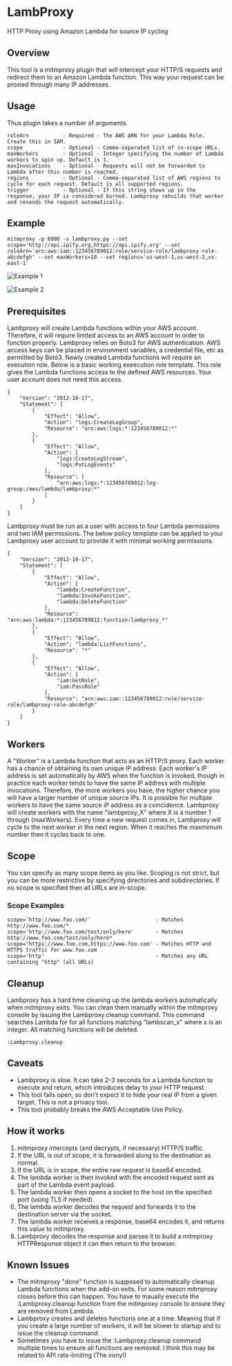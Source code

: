 # LambProxy
HTTP Proxy using Amazon Lambda for source IP cycling

## Overview
This tool is a mitmproxy plugin that will intercept your HTTP/S requests and redirect them to an Amazon Lambda function. This way your request can be proxied through many IP addresses.

## Usage
Thus plugin takes a number of arguments.

    roleArn           - Required - The AWS ARN for your Lambda Role. Create this in IAM.
    scope             - Optional - Comma-separated list of in-scope URLs.
    maxWorkers        - Optional - Integer specifying the number of Lambda workers to spin up. Default is 1.
    maxInvocations    - Optional - Requests will not be forwarded to Lambda after this number is reached.
    regions           - Optional - Comma-separated list of AWS regions to cycle for each request. Default is all supported regions.
    trigger           - Optional - If this string shows up in the response, your IP is considered burned. Lambproxy rebuilds that worker and resends the request automatically.

## Example
    mitmproxy -p 8000 -s lambproxy.py --set scope='http://api.ipify.org,https://api.ipify.org' --set roleArn='arn:aws:iam::123456789012:role/service-role/lambproxy-role-abcdefgh' --set maxWorkers=10 --set regions='us-west-1,us-west-2,us-east-1'

![Example 1](/screenshots/Lambproxy1.png?raw=true "Different IP returned from ipify.org with each request")

![Example 2](/screenshots/Lambproxy2.png?raw=true "Invocation limit exceeded")

## Prerequisites
Lambproxy will create Lambda functions within your AWS account. Therefore, it will require limited access to an AWS account in order to function properly. Lambproxy relies on Boto3 for AWS authentication. AWS access keys can be placed in environment variables, a credential file, etc as permitted by Boto3. Newly created Lambda functions will require an execution role. Below is a basic working exeecution role template. This role gives the Lambda functions access to the defined AWS resources. Your user account does not need this access.

    {
        "Version": "2012-10-17",
        "Statement": [
            {
                "Effect": "Allow",
                "Action": "logs:CreateLogGroup",
                "Resource": "arn:aws:logs:*:123456789012:*"
            },
            {
                "Effect": "Allow",
                "Action": [
                    "logs:CreateLogStream",
                    "logs:PutLogEvents"
                ],
                "Resource": [
                    "arn:aws:logs:*:123456789012:log-group:/aws/lambda/lambproxy:*"
                ]
            }
        ]
    }

Lambproxy must be run as a user with access to four Lambda permissions and two IAM permissions. The below policy template can be applied to your Lambproxy user account to provide it with minimal working permissions.

    {
        "Version": "2012-10-17",
        "Statement": [
            {
                "Effect": "Allow",
                "Action": [
                    "lambda:CreateFunction",
                    "lambda:InvokeFunction",
                    "lambda:DeleteFunction"
                ],
                "Resource": "arn:aws:lambda:*:123456789012:function:lambproxy_*"
            },
            {
                "Effect": "Allow",
                "Action": "lambda:ListFunctions",
                "Resource": "*"
            },
            {
                "Effect": "Allow",
                "Action": [
                    "iam:GetRole",
                    "iam:PassRole"
                ],
                "Resource": "arn:aws:iam::123456789012:role/service-role/lambproxy-role-abcdefgh"
            }
        ]
    }

## Workers
A "Worker" is a Lambda function that acts as an HTTP/S proxy. Each worker has a chance of obtaining its own unique IP address. Each worker's IP address is set automatically by AWS when the function is invoked, though in practice each worker tends to have the same IP address with multiple invocations. Therefore, the more workers you have, the higher chance you will have a larger number of unique source IPs. It is possible for multiple workers to have the same source iP address as a coincidence. Lambproxy will create workers with the name "lambproxy_X" where X is a number 1 through (maxWorkers). Every time a new request comes in, Lambproxy will cycle to the next worker in the next region. When it reaches the maxmimum number then it cycles back to one.

## Scope
You can specify as many scope items as you like. Scoping is not strict, but you can be more restrictive by specifying directories and subdirectories. If no scope is specified then all URLs are in-scope.

### Scope Examples
    scope='http://www.foo.com/'                     - Matches http://www.foo.com/*
    scope='http://www.foo.com/test/only/here'       - Matches http://www.foo.com/test/only/here*
    scope='https://www.foo.com,https://www.foo.com' - Matches HTTP and HTTPS traffic for www.foo.com
    scope='http'                                    - Matches any URL containing "http" (all URLs)
    
## Cleanup
Lambproxy has a hard time cleaning up the lambda workers automatically when mitmproxy exits. You can clean them manually within the mitmproxy console by issuing the Lambproxy.cleanup command. This command searches Lambda for for all functions matching "lambscan_x" where x is an integer. All matching functions will be deleted.

    :Lambproxy.cleanup

## Caveats
- Lambproxy is slow. It can take 2-3 seconds for a Lambda function to execute and return, which introduces delay to your HTTP request.
- This tool fails open, so don't expect it to hide your real IP from a given target. This is not a privacy tool.
- This tool probably breaks the AWS Acceptable Use Policy.

## How it works
1. mitmproxy intercepts (and decrypts, if necessary) HTTP/S traffic.
2. If the URL is out of scope, it is forwarded along to the destination as normal.
3. If the URL is in scope, the entire raw request is base64 encoded.
4. The lambda worker is then invoked with the encoded request sent as part of the Lambda event payload.
5. The lambda worker then opens a socket to the host on the specified port (using TLS if needed).
6. The lambda worker decodes the request and forwards it to the destination server via the socket.
7. The lambda worker receives a response, base64 encodes it, and returns this value to mitmproxy.
8. Lambproxy decodes the response and parses it to build a mitmproxy HTTPResponse object it can then return to the browser.

## Known Issues
- The mitmproxy "done" function is supposed to automatically cleanup Lambda functions when the add-on exits. For some reason mitmproxy closes before this can happen. You have to maually execute the :Lambproxy.cleanup function from the mitmproxy console to ensure they are removed from Lambda.
- Lambproxy creates and deletes functions one at a time. Meaning that if you create a large number of workers, it will be slower to startup and to issue the cleanup command.
- Sometimes you have to issue the :Lambproxy.cleanup command multiple times to ensure all functions are removed. I think this may be related to API rate-limiting (The irony!)